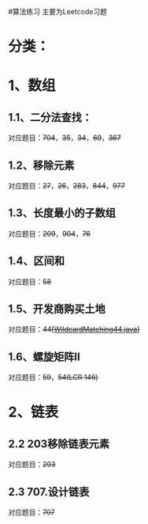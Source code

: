 #算法练习
主要为Leetcode习题

# 分类：
# 1、数组
## 1.1、二分法查找：
对应题目：~~704~~，~~35~~，~~34~~，~~69~~，~~367~~

## 1.2、移除元素
对应题目：~~27~~，~~26~~，~~283~~，~~844~~，~~977~~

## 1.3、长度最小的子数组
对应题目：~~209~~，~~904~~，~~76~~

## 1.4、区间和
对应题目：~~58~~

## 1.5、开发商购买土地
对应题目：~~44[[WildcardMatching44.java](src/com/wallen/practise/kamacoder/array/WildcardMatching44.java)]~~

## 1.6、螺旋矩阵II
对应题目：~~59~~，~~54(LCR 146)~~

# 2、链表
## 2.2 203移除链表元素
对应题目：~~203~~
## 2.3 707.设计链表
对应题目：~~707~~